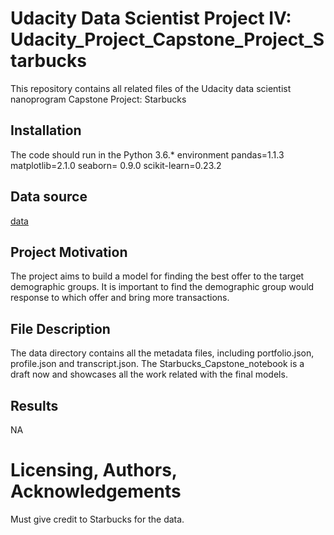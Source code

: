 # Udacity Data Scientist Project IV: Udacity_Project_Capstone_Project_Starbucks
This repository contains all related files of the Udacity data scientist nanoprogram Capstone Project: Starbucks

## Installation
The code should run in the Python 3.6.* environment
pandas=1.1.3
matplotlib=2.1.0
seaborn= 0.9.0
scikit-learn=0.23.2

## Data source
[data](https://github.com/Mendy5/Udacity_Project_Capstone/tree/master/data)

## Project Motivation
The project aims to build a model for finding the best offer to the target demographic groups. It is important to find the demographic group would response to which offer and bring more transactions.

## File Description
The data directory contains all the metadata files, including portfolio.json, profile.json and transcript.json. The Starbucks_Capstone_notebook is a draft now and showcases all the work related with the final models.

## Results
NA

# Licensing, Authors, Acknowledgements
Must give credit to Starbucks for the data.
